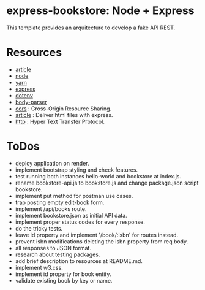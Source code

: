 # express-bookstore: Node + Express

This template provides an arquitecture to develop a fake API REST.

# Resources

- [article](https://stackabuse.com/building-a-rest-api-with-node-and-express/)
- [node](https://nodejs.org/en)
- [yarn](https://classic.yarnpkg.com/en/)
- [express](https://expressjs.com/)
- [dotenv](https://www.npmjs.com/package/dotenv)
- [body-parser](https://www.npmjs.com/package/body-parser)
- [cors](https://www.npmjs.com/package/cors) : Cross-Origin Resource Sharing.
- [article](https://www.digitalocean.com/community/tutorials/use-expressjs-to-deliver-html-files) : Deliver html files with express.
- [http](https://http.dev/) : Hyper Text Transfer Protocol.

# ToDos

- deploy application on render.
- implement bootstrap styling and check features.
- test running both instances hello-world and bookstore at index.js.
- rename bookstore-api.js to bookstore.js and change package.json script bookstore.
- implement put method for postman use cases.
- trap posting empty edit-book form.
- implement /api/books route.
- implement bookstore.json as initial API data.
- implement proper status codes for every response.
- do the tricky tests.
- leave id property and implement '/book/:isbn' for routes instead.
- prevent isbn modifications deleting the isbn property from req.body.
- all responses to JSON format.
- research about testing packages.
- add brief description to resources at README.md.
- implement w3.css.
- implement id property for book entity.
- validate existing book by key or name.
